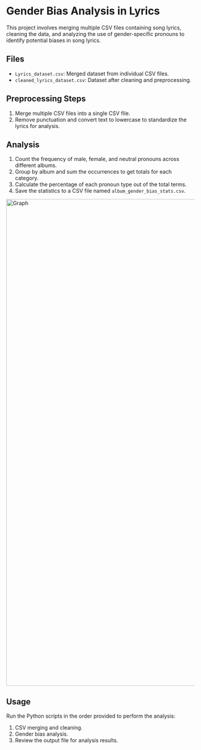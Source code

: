 # Gender Bias Analysis in Lyrics

This project involves merging multiple CSV files containing song lyrics, cleaning the data, and analyzing the use of gender-specific pronouns to identify potential biases in song lyrics.

## Files

- `Lyrics_dataset.csv`: Merged dataset from individual CSV files.
- `cleaned_lyrics_dataset.csv`: Dataset after cleaning and preprocessing.

## Preprocessing Steps

1. Merge multiple CSV files into a single CSV file.
2. Remove punctuation and convert text to lowercase to standardize the lyrics for analysis.

## Analysis

1. Count the frequency of male, female, and neutral pronouns across different albums.
2. Group by album and sum the occurrences to get totals for each category.
3. Calculate the percentage of each pronoun type out of the total terms.
4. Save the statistics to a CSV file named `album_gender_bias_stats.csv`.

<img width="1301" alt="Graph" src="https://github.com/WaffIee/Gender-Bias-in-Taylor-swift-songs-/assets/76793719/9943ac4d-e3f9-46af-a50a-2bf0d3d2ba92">

## Usage

Run the Python scripts in the order provided to perform the analysis:

1. CSV merging and cleaning.
2. Gender bias analysis.
3. Review the output file for analysis results.

